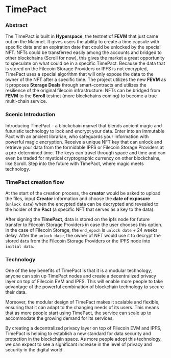 # TimePact

### Abstract
The TimePact is built in **Hyperspace**, the testnet of **FEVM** that just came out on the Mainnet. It gives users the ability to create a time capsule with specific data and an expiration date that could be unlocked by the special NFT. NFTs could be transferred easily among the accounts and bridged to other blockchains (Scroll for now), this gives the market a great opportunity to speculate on what could be in a specific TimePact. Because the data that is stored on the Filecoin Storage Providers or IPFS is not encrypted, TimePact uses a special algorithm that will only expose the data to the owner of the NFT after a specific time. The project utilizes the new **FEVM** as it proposes **Storage Deals** through smart-contracts and utilizes the resilience of the original filecoin infrastructure. NFTs can be bridged from **FEVM** to the **Scroll** testnet (more blockchains coming) to become a true multi-chain service. 

### Scenic Introduction
Introducing TimePact - a blockchain marvel that blends ancient magic and futuristic technology to lock and encrypt your data. Enter into an Immutable Pact with an ancient librarian, who safeguards your information with powerful magic encryption. Receive a unique NFT key that can unlock and retrieve your data from the formidable IPFS or Filecoin Storage Providers at a pre-determined time. The keys can travel through space and time and can even be traded for mystical cryptographic currency on other blockchains, like Scroll. Step into the future with TimePact, where magic meets technology.

### TimePact creation flow
At the start of the creation process, the **creator** would be asked to upload the files, input **Creator** information and choose the **date of exposure** (`unlock date`) when the encypted data can be decrypted and revealed to the holder of the **Pact** (a specific NFT that serves as a key to the data). 

After signing the **TimePact**, data is stored on the ipfs node for future transfer to Filecoin Storage Providers in case the user chooses this option. In the case of Filecoin Storage, the `end_epoch` is `unlock date` + 24 weeks delay. After the `unlock date`, the owner of NFT would use it to decrypt the stored `data` from the Filecoin Storage Providers or the IPFS node into `initial data`.

### Technology
One of the key benefits of TimePact is that it is a modular technology, anyone can spin up TimePact nodes and create a decentralized privacy layer on top of Filecoin EVM and IPFS. This will enable more people to take advantage of the powerful combination of blockchain technology to secure their data.

Moreover, the modular design of TimePact makes it scalable and flexible, ensuring that it can adapt to the changing needs of its users. This means that as more people start using TimePact, the service can scale up to accommodate the growing demand for its services.

By creating a decentralized privacy layer on top of Filecoin EVM and IPFS, TimePact is helping to establish a new standard for data security and protection in the blockchain space. As more people adopt this technology, we can expect to see a significant increase in the level of privacy and security in the digital world.

